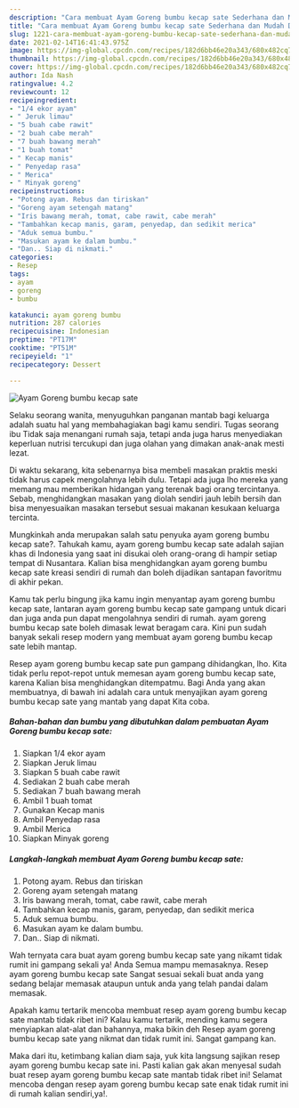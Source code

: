 ```yaml
---
description: "Cara membuat Ayam Goreng bumbu kecap sate Sederhana dan Mudah Dibuat"
title: "Cara membuat Ayam Goreng bumbu kecap sate Sederhana dan Mudah Dibuat"
slug: 1221-cara-membuat-ayam-goreng-bumbu-kecap-sate-sederhana-dan-mudah-dibuat
date: 2021-02-14T16:41:43.975Z
image: https://img-global.cpcdn.com/recipes/182d6bb46e20a343/680x482cq70/ayam-goreng-bumbu-kecap-sate-foto-resep-utama.jpg
thumbnail: https://img-global.cpcdn.com/recipes/182d6bb46e20a343/680x482cq70/ayam-goreng-bumbu-kecap-sate-foto-resep-utama.jpg
cover: https://img-global.cpcdn.com/recipes/182d6bb46e20a343/680x482cq70/ayam-goreng-bumbu-kecap-sate-foto-resep-utama.jpg
author: Ida Nash
ratingvalue: 4.2
reviewcount: 12
recipeingredient:
- "1/4 ekor ayam"
- " Jeruk limau"
- "5 buah cabe rawit"
- "2 buah cabe merah"
- "7 buah bawang merah"
- "1 buah tomat"
- " Kecap manis"
- " Penyedap rasa"
- " Merica"
- " Minyak goreng"
recipeinstructions:
- "Potong ayam. Rebus dan tiriskan"
- "Goreng ayam setengah matang"
- "Iris bawang merah, tomat, cabe rawit, cabe merah"
- "Tambahkan kecap manis, garam, penyedap, dan sedikit merica"
- "Aduk semua bumbu."
- "Masukan ayam ke dalam bumbu."
- "Dan.. Siap di nikmati."
categories:
- Resep
tags:
- ayam
- goreng
- bumbu

katakunci: ayam goreng bumbu 
nutrition: 287 calories
recipecuisine: Indonesian
preptime: "PT17M"
cooktime: "PT51M"
recipeyield: "1"
recipecategory: Dessert

---
```



![Ayam Goreng bumbu kecap sate](https://img-global.cpcdn.com/recipes/182d6bb46e20a343/680x482cq70/ayam-goreng-bumbu-kecap-sate-foto-resep-utama.jpg)

Selaku seorang wanita, menyuguhkan panganan mantab bagi keluarga adalah suatu hal yang membahagiakan bagi kamu sendiri. Tugas seorang ibu Tidak saja menangani rumah saja, tetapi anda juga harus menyediakan keperluan nutrisi tercukupi dan juga olahan yang dimakan anak-anak mesti lezat.

Di waktu  sekarang, kita sebenarnya bisa membeli masakan praktis meski tidak harus capek mengolahnya lebih dulu. Tetapi ada juga lho mereka yang memang mau memberikan hidangan yang terenak bagi orang tercintanya. Sebab, menghidangkan masakan yang diolah sendiri jauh lebih bersih dan bisa menyesuaikan masakan tersebut sesuai makanan kesukaan keluarga tercinta. 



Mungkinkah anda merupakan salah satu penyuka ayam goreng bumbu kecap sate?. Tahukah kamu, ayam goreng bumbu kecap sate adalah sajian khas di Indonesia yang saat ini disukai oleh orang-orang di hampir setiap tempat di Nusantara. Kalian bisa menghidangkan ayam goreng bumbu kecap sate kreasi sendiri di rumah dan boleh dijadikan santapan favoritmu di akhir pekan.

Kamu tak perlu bingung jika kamu ingin menyantap ayam goreng bumbu kecap sate, lantaran ayam goreng bumbu kecap sate gampang untuk dicari dan juga anda pun dapat mengolahnya sendiri di rumah. ayam goreng bumbu kecap sate boleh dimasak lewat beragam cara. Kini pun sudah banyak sekali resep modern yang membuat ayam goreng bumbu kecap sate lebih mantap.

Resep ayam goreng bumbu kecap sate pun gampang dihidangkan, lho. Kita tidak perlu repot-repot untuk memesan ayam goreng bumbu kecap sate, karena Kalian bisa menghidangkan ditempatmu. Bagi Anda yang akan membuatnya, di bawah ini adalah cara untuk menyajikan ayam goreng bumbu kecap sate yang mantab yang dapat Kita coba.

<!--inarticleads1-->

##### Bahan-bahan dan bumbu yang dibutuhkan dalam pembuatan Ayam Goreng bumbu kecap sate:

1. Siapkan 1/4 ekor ayam
1. Siapkan  Jeruk limau
1. Siapkan 5 buah cabe rawit
1. Sediakan 2 buah cabe merah
1. Sediakan 7 buah bawang merah
1. Ambil 1 buah tomat
1. Gunakan  Kecap manis
1. Ambil  Penyedap rasa
1. Ambil  Merica
1. Siapkan  Minyak goreng




<!--inarticleads2-->

##### Langkah-langkah membuat Ayam Goreng bumbu kecap sate:

1. Potong ayam. Rebus dan tiriskan
1. Goreng ayam setengah matang
1. Iris bawang merah, tomat, cabe rawit, cabe merah
1. Tambahkan kecap manis, garam, penyedap, dan sedikit merica
1. Aduk semua bumbu.
1. Masukan ayam ke dalam bumbu.
1. Dan.. Siap di nikmati.




Wah ternyata cara buat ayam goreng bumbu kecap sate yang nikamt tidak rumit ini gampang sekali ya! Anda Semua mampu memasaknya. Resep ayam goreng bumbu kecap sate Sangat sesuai sekali buat anda yang sedang belajar memasak ataupun untuk anda yang telah pandai dalam memasak.

Apakah kamu tertarik mencoba membuat resep ayam goreng bumbu kecap sate mantab tidak ribet ini? Kalau kamu tertarik, mending kamu segera menyiapkan alat-alat dan bahannya, maka bikin deh Resep ayam goreng bumbu kecap sate yang nikmat dan tidak rumit ini. Sangat gampang kan. 

Maka dari itu, ketimbang kalian diam saja, yuk kita langsung sajikan resep ayam goreng bumbu kecap sate ini. Pasti kalian gak akan menyesal sudah buat resep ayam goreng bumbu kecap sate mantab tidak ribet ini! Selamat mencoba dengan resep ayam goreng bumbu kecap sate enak tidak rumit ini di rumah kalian sendiri,ya!.

